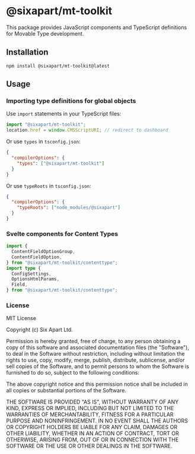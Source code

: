 # @sixapart/mt-toolkit

This package provides JavaScript components and TypeScript definitions for Movable Type development.

## Installation

```
npm install @sixapart/mt-toolkit@latest
```

## Usage

### Importing type definitions for global objects

Use `import` statements in your TypeScript files:

```ts
import "@sixapart/mt-toolkit";
location.href = window.CMSScriptURI; // redirect to dashboard
```

Or use `types` in `tsconfig.json`:

```json
{
  "compilerOptions": {
    "types": ["@sixapart/mt-toolkit"]
  }
}
```

Or use `typeRoots` in `tsconfig.json`:

```json
{
  "compilerOptions": {
    "typeRoots": ["node_modules/@sixapart"]
  }
}
```

### Svelte components for Content Types

```ts
import {
  ContentFieldOptionGroup,
  ContentFieldOption,
} from "@sixapart/mt-toolkit/contenttype";
import type {
  ConfigSettings,
  OptionsHtmlParams,
  Field,
} from "@sixapart/mt-toolkit/contenttype";
```

### License

MIT License

Copyright (c) Six Apart Ltd.

Permission is hereby granted, free of charge, to any person obtaining a copy
of this software and associated documentation files (the "Software"), to deal
in the Software without restriction, including without limitation the rights
to use, copy, modify, merge, publish, distribute, sublicense, and/or sell
copies of the Software, and to permit persons to whom the Software is
furnished to do so, subject to the following conditions:

The above copyright notice and this permission notice shall be included in all
copies or substantial portions of the Software.

THE SOFTWARE IS PROVIDED "AS IS", WITHOUT WARRANTY OF ANY KIND, EXPRESS OR
IMPLIED, INCLUDING BUT NOT LIMITED TO THE WARRANTIES OF MERCHANTABILITY,
FITNESS FOR A PARTICULAR PURPOSE AND NONINFRINGEMENT. IN NO EVENT SHALL THE
AUTHORS OR COPYRIGHT HOLDERS BE LIABLE FOR ANY CLAIM, DAMAGES OR OTHER
LIABILITY, WHETHER IN AN ACTION OF CONTRACT, TORT OR OTHERWISE, ARISING FROM,
OUT OF OR IN CONNECTION WITH THE SOFTWARE OR THE USE OR OTHER DEALINGS IN THE
SOFTWARE.
